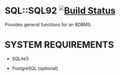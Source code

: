 # SQL::SQL92 [![Build Status](https://travis-ci.org/tbrowder/SQL-SQL92-Perl6.svg?branch=master)](https://travis-ci.org/tbrowder/SQL-SQL92-Perl6)

Provides general functions for an RDBMS.

# SYSTEM REQUIREMENTS

+ SQLite3

+ PostgreSQL [optional]

